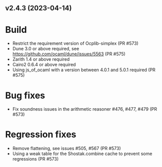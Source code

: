 ## v2.4.3 (2023-04-14)

# Build
* Restrict the requirement version of Ocplib-simplex (PR #573)
* Dune 3.0 or above required, see https://github.com/ocaml/dune/issues/5563 (PR #575)
* Zarith 1.4 or above required
* Cairo2 0.6.4 or above required
* Using js_of_ocaml with a version between 4.0.1 and 5.0.1 required (PR #575)

# Bug fixes
* Fix soundness issues in the arithmetic reasoner #476, #477, #479 (PR #573)

# Regression fixes
* Remove flattening, see issues #505, #567 (PR #573)
* Using a weak table for the Shostak.combine cache to prevent some regressions (PR #573)
